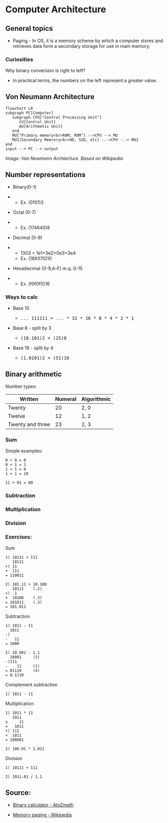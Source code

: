 # Computer Architecture

## General topics

- Paging - In OS, it is a memory scheme by which a computer stores and retrieves data form a secondary storage for use in main memory. 

### Curiosities

Why binary conversion is right to left?

- In practical terms, the numbers on the left represent a greater value.

## Von Neumann Architecture

```mermaid
flowchart LR
subgraph PC[Computer]
   subgraph CPU["Central Processing Unit"]
      CU[Control Unit]
      AU[Arithmetic Unit]
   end
   MU["Primary memory<br>RAM, ROM"] -->CPU --> MU
   MU1[Secondary Memrory<br>HD, SSD, etc] -.->CPU -.-> MU1
end
input --> PC --> output
```

*Image: Von Newmann Archtecture. Based on Wikipedia*

## Number representations

- Binary(0-1)

- - Ex. (0101)2

- Octal (0-7)

- - Ex. (174640)8

- Decimal (0-9)

- - 1303 = 1e1+3e2+0e3+3e4
  - Ex. (189370)10

- Hexadecimal (0-9,A-F) m.q. 0-15

- - Ex. (f0f0f0)16

### Ways to calc

- Base 10

  - <pre>... 111111 = ... * 32 * 16 * 8 * 4 * 2 * 1</pre>

- Base 8 - split by 3

  - <pre>(10.101)2 = (25)8</pre>

- Base 16 - split by 4

  - <pre>(1.0101)2 = (51)16</pre>


## Binary arithmetic

Number types:

| Written          | Numeral | Algorithmic |
| ---------------- | ------- | ----------- |
| Twenty           | 20      | 2, 0        |
| Twelve           | 12      | 1, 2        |
| Twenty and three | 23      | 2, 3        |

### Sum

Simple examples:

```
0 + 0 = 0
0 + 1 = 1
1 + 1 = 0
1 + 1 = 10
 
11 + 01 = 00
```

### Subtraction

### Multiplication

### Division

### Exercises:

Sum

```
1) 10111 + 111
   10111
+) 11
+  111
= 110011

2) 101.11 + 10.100
   10111 	(.2)
+)  1   
+  10100 	(.3)
= 101011	(.3)
= 101.011
```

Subtraction

```
1) 1011 - 11
  1011
-)    
-   11
= 1000 

2) 10.001 - 1.1
  10001		(3)
-)111  
-    11		(1)
= 01110		(4)
= 0.1110
```

Complement subtraction

```
1) 1011 - 11
```

Multiplication

```
1) 1011 * 11
   1011
x     11
=   1011
+) 111  
+  1011
= 100001

2) 100.01 * 1.011

```

Division

```
1) 10111 + 111

2) 1011.01 / 1.1

```



## Source:

* [Binary calculator - AtoZmath](https://atozmath.com/NumberOperation.aspx?q=2&op=4&q1=1110`100`4`3`2`2&do=1#PrevPart)

* [Memory paging - Wikipedia](https://en.wikipedia.org/wiki/Memory_paging)
